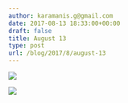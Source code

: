 ```yaml
---
author: karamanis.g@gmail.com
date: 2017-08-13 18:33:00+00:00
draft: false
title: August 13
type: post
url: /blog/2017/8/august-13
---
```




  
   ![](https://images.squarespace-cdn.com/content/v1/4f3f61bae4b063b909445965/1502638440109-G0AEGFD2XRITCW5R2NM5/ke17ZwdGBToddI8pDm48kJUlZr2Ql5GtSKWrQpjur5t7gQa3H78H3Y0txjaiv_0fDoOvxcdMmMKkDsyUqMSsMWxHk725yiiHCCLfrh8O1z5QPOohDIaIeljMHgDF5CVlOqpeNLcJ80NK65_fV7S1UfNdxJhjhuaNor070w_QAc94zjGLGXCa1tSmDVMXf8RUVhMJRmnnhuU1v2M8fLFyJw/IMG_2072.jpg?format=original)

  

  
   ![](https://images.squarespace-cdn.com/content/v1/4f3f61bae4b063b909445965/1502642848528-APN37ETNSOSWTK45NXZT/ke17ZwdGBToddI8pDm48kNiEM88mrzHRsd1mQ3bxVct7gQa3H78H3Y0txjaiv_0fDoOvxcdMmMKkDsyUqMSsMWxHk725yiiHCCLfrh8O1z4YTzHvnKhyp6Da-NYroOW3ZGjoBKy3azqku80C789l0s0XaMNjCqAzRibjnE_wBlkZ2axuMlPfqFLWy-3Tjp4nKScCHg1XF4aLsQJlo6oYbA/IMG_2075.jpg?format=original)

  


